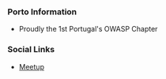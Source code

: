 ### Porto Information
* Proudly the 1st Portugal's OWASP Chapter

### Social Links
* [Meetup](https://www.meetup.com/OWASP-Porto-Chapter/)
